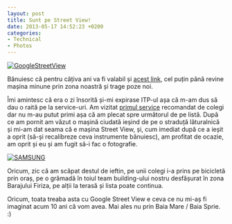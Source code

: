 ```yaml
---
layout: post
title: Sunt pe Street View!
date: 2013-05-17 14:52:23 +0200
categories:
- Technical
- Photos
---
```

[![GoogleStreetView](https://content.rusiczki.net/2013/04/GoogleStreetView-693x391.png)](https://content.rusiczki.net/2013/04/GoogleStreetView.png)

Bănuiesc că pentru câțiva ani va fi valabil și [acest link](http://goo.gl/maps/AphZx), cel puțin până revine mașina minune prin zona noastră și trage poze noi.

Îmi amintesc că era o zi însorită și-mi expirase ITP-ul așa că m-am dus să dau o raită pe la service-uri. Am vizitat [primul service](http://goo.gl/maps/LENFu) recomandat de colegi dar nu m-au putut primi așa că am plecat spre următorul de pe listă. După ce am pornit am văzut o mașină ciudată ieșind de pe o straduță lăturalnică și mi-am dat seama că e mașina Street View, și, cum imediat după ce a ieșit a oprit (să-și recalibreze ceva instrumente bănuiesc), am profitat de ocazie, am oprit și eu și am fugit să-i fac o fotografie.

[![SAMSUNG](https://content.rusiczki.net/2013/04/2012-07-18-12.56.20-519x693.jpg)](https://content.rusiczki.net/2013/04/2012-07-18-12.56.20.jpg)

Oricum, zic că am scăpat destul de ieftin, pe unii colegi i-a prins pe bicicletă prin oraș, pe o grămadă în toiul team building-ului nostru desfășurat în zona Barajului Firiza, pe alții la terasă și lista poate continua.

Oricum, toata treaba asta cu Google Street View e ceva ce nu mi-aș fi imaginat acum 10 ani că vom avea. Mai ales nu prin Baia Mare / Baia Sprie. :)
